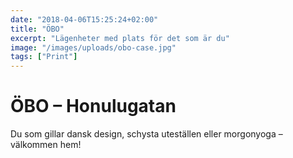 ```yaml
---
date: "2018-04-06T15:25:24+02:00"
title: "ÖBO"
excerpt: "Lägenheter med plats för det som är du"
image: "/images/uploads/obo-case.jpg"
tags: ["Print"]
---
```


# ÖBO – Honulugatan

Du som gillar dansk design, schysta uteställen eller morgon­­yoga – välkommen hem!